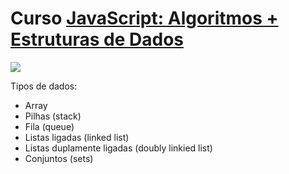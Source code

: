 # Curso [JavaScript: Algoritmos + Estruturas de Dados](https://www.udemy.com/course/javascript-algoritmos-e-estruturas-de-dados/ "Algoritmos e estruturas de dados em JS")

![](https://user-images.githubusercontent.com/25904662/44163790-b496f580-a09a-11e8-9a5a-3c2394ab5af6.jpg)

Tipos de dados:

- Array
- Pilhas (stack)
- Fila (queue)
- Listas ligadas (linked list)
- Listas duplamente ligadas (doubly linkied list)
- Conjuntos (sets)
